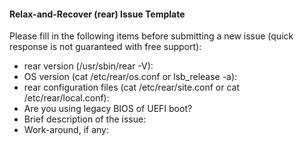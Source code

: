 #### Relax-and-Recover (rear) Issue Template

Please fill in the following items before submitting a new issue (quick response is not guaranteed with free support):

* rear version (/usr/sbin/rear -V):
* OS version (cat /etc/rear/os.conf or lsb_release -a):
* rear configuration files (cat /etc/rear/site.conf or cat /etc/rear/local.conf):
* Are you using legacy BIOS of UEFI boot?
* Brief description of the issue:
* Work-around, if any:
